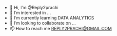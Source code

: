 - 👋 Hi, I’m @Reply2prachi
- 👀 I’m interested in ...
- 🌱 I’m currently learning DATA ANALYTICS
- 💞️ I’m looking to collaborate on ...
- 📫 How to reach me REPLY2PRACHI@GMAIL.COM

<!---
Reply2prachi/Reply2prachi is a ✨ special ✨ repository because its `README.md` (this file) appears on your GitHub profile.
You can click the Preview link to take a look at your changes.
--->
